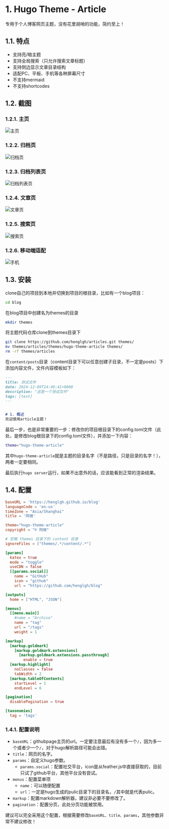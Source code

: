 # 1. Hugo Theme - Article
专用于个人博客网页主题，没有花里胡哨的功能，简约至上！

## 1.1. 特点
- 支持亮/暗主题
- 支持全局搜索（只允许搜索文章标题）
- 支持侧边显示文章目录结构
- 适配PC、平板、手机等各种屏幕尺寸
- 不支持mermaid
- 不支持shortcodes

## 1.2. 截图
### 1.2.1. 主页
![主页](https://raw.githubusercontent.com/henglgh/articles/main/themes/hugo-theme-article/images/home.png)

### 1.2.2. 归档页
![归档页](https://raw.githubusercontent.com/henglgh/articles/main/themes/hugo-theme-article/images/list.png)

### 1.2.3. 归档列表页
![归档列表页](https://raw.githubusercontent.com/henglgh/articles/main/themes/hugo-theme-article/images/archive.png)

### 1.2.4. 文章页
![文章页](https://raw.githubusercontent.com/henglgh/articles/main/themes/hugo-theme-article/images/single.png)

### 1.2.5. 搜索页
![搜索页](https://raw.githubusercontent.com/henglgh/articles/main/themes/hugo-theme-article/images/search.png)

### 1.2.6. 移动端适配
![手机](https://raw.githubusercontent.com/henglgh/articles/main/themes/hugo-theme-article/images/moblie.png)


## 1.3. 安装
clone自己的项目到本地并切换到项目的根目录，比如有一个blog项目：
```bash
cd blog
```
在blog项目中创建名为themes的目录
```bash
mkdir themes
```
将主题代码仓库clone到themes目录下
```bash
git clone https://github.com/henglgh/articles.git themes/
mv themes/articles/themes/hugo-theme-article themes/
rm -rf themes/articles
```
在`content/posts`目录（content目录下可以任意创建子目录，不一定是posts）下添加内容文件，文件内容模板如下：
```md
---
title: 测试文件
date: 2024-12-09T14:49:41+0800
description: "这是一个测试文件"
tags: [test]
---


# 1. 概述
欢迎使用article主题！
```


最后一步，也是非常重要的一步：修改你的项目根目录下的config.toml文件（此处，是修改blog根目录下的config.toml文件），并添加一下内容：
```bash
theme="hugo-theme-article"
```
其中`hugo-theme-article`就是主题的目录名字（不是路径，只是目录的名字！），两者一定要相同。

最后执行`hugo server`运行，如果不出意外的话，应该能看到正常的渲染结果。

## 1.4. 配置
```toml
baseURL = 'https://henglgh.github.io/blog'
languageCode = 'en-us'
timeZone = "Asia/Shanghai"
title = '阿根'

theme="hugo-theme-article"
copyright = "© 阿根"

# 忽略 themes 目录下的 content 目录
ignoreFiles = ["themes/.*/content/.*"]

[params]
  katex = true
  mode = "toggle"
  useCDN = false
  [[params.social]]
    name = "GitHub"
    icon = "github"
    url = "https://github.com/henglgh/blog"

[outputs]
  home = ["HTML", "JSON"]

[menus]
  [[menu.main]]
    #name = "Archive"
    name = "tag"
    url = "/tags"
    weight = 1

[markup]
  [markup.goldmark]
    [markup.goldmark.extensions]
      [markup.goldmark.extensions.passthrough]
        enable = true
  [markup.highlight]
    noClasses = false
    tabWidth = 2
  [markup.tableOfContents]
    startLevel = 1
    endLevel = 6

[pagination]
  disablePagination = true

[taxonomies]
  tag = 'tags'
```

### 1.4.1. 配置说明
- `baseURL`：githubpage主页的url。一定要注意最后有没有多一个`/`，因为多一个或者少一个`/`，对于hugo解析路径可能会出错。
- `title`：网页的名字。
- `params`：自定义hugo参数。
  - `params.social`：配置社交平台，icon是从feather.js中直接获取的，目前只试了github平台，其他平台没有尝试。
- `menus`：配置菜单项
  - `name`：可以随便配置
  - `url`：一定是hugo生成的pulic目录下的目录名，`/`其中就是代表pulic。
- `markup`：配置markdown解析器，建议非必要不要修改了。
- `pagination`：配置分页，此处分页功能被禁用。

建议可以完全采用这个配置，根据需要修改`baseURL、title、params`，其他参数非常不建议修改！
